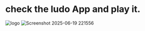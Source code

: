 # check the ludo App and play it.
![logo](https://github.com/user-attachments/assets/092b038e-9b14-4e29-92a6-3c59f6358406)
![Screenshot 2025-06-19 221556](https://github.com/user-attachments/assets/9c5d30b8-fe4c-4b86-b5a1-c1477dd71d45)
